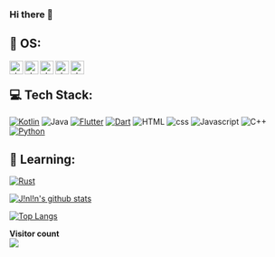 ### Hi there 👋

<!--
**5peak2me/5peak2me** is a ✨ _special_ ✨ repository because its `README.md` (this file) appears on your GitHub profile.

Here are some ideas to get you started:

- 🔭 I’m currently working on ...
- 🌱 I’m currently learning ...
- 👯 I’m looking to collaborate on ...
- 🤔 I’m looking for help with ...
- 💬 Ask me about ...
- 📫 How to reach me: ...
- 😄 Pronouns: ...
- ⚡ Fun fact: ...
-->

## 📱 OS:
<!--
![Windows](https://img.shields.io/badge/Windows-white?style=for-the-badge&logo=windows&logoColor=black)
![macOS](https://img.shields.io/badge/mac%20Os-white?style=for-the-badge&logo=apple&logoColor=black)
![Ubuntu](https://img.shields.io/badge/Ubuntu-white?style=for-the-badge&logo=ubuntu&logoColor=E95420)
![iOS](https://img.shields.io/badge/iOS-white?style=for-the-badge&logo=ios&logoColor=black)
![Android](https://img.shields.io/badge/Android-white?style=for-the-badge&logo=android&logoColor=3DDC84)
-->
<img align="left" alt="shashank | pub" width="24px" src="https://img.icons8.com/?size=100&id=TuXN3JNUBGOT&format=png&color=000000" />
<img align="left" alt="shashank | pub" width="24px" src="https://cdn.simpleicons.org/apple" />
<img align="left" alt="shashank | pub" width="24px" src="https://cdn.simpleicons.org/ubuntu/e95420" />
<img align="left" alt="shashank | pub" width="24px" src="https://cdn.simpleicons.org/ios" />
<img align="left" alt="shashank | pub" width="24px" src="https://cdn.simpleicons.org/android/3ddc84" />
<br />

## 💻 Tech Stack:
[![Kotlin](https://img.shields.io/badge/kotlin-%230095D5.svg?style=for-the-badge&logo=kotlin&logoColor=white)](https://kotlinlang.org)
![Java](https://img.shields.io/badge/java-%ED8B00.svg?style=for-the-badge&logo=openjdk&logoColor=white) 
[![Flutter](https://img.shields.io/badge/Flutter-02569B?style=for-the-badge&logo=flutter&logoColor=54C5F8)](https://flutter.dev)
[![Dart](https://img.shields.io/badge/Dart-0175C2?style=for-the-badge&logo=dart&logoColor=white)](https://dart.dev)
![HTML](https://img.shields.io/badge/HTML5-E34F26?style=for-the-badge&logo=html5&logoColor=white) 
![css](https://img.shields.io/badge/CSS3-1572B6?style=for-the-badge&logo=css3&logoColor=white) 
![Javascript](https://img.shields.io/badge/JavaScript-323330?style=for-the-badge&logo=javascript&logoColor=F7DF1E) 
![C++](https://img.shields.io/badge/C%2B%2B-00599C?style=for-the-badge&logo=c%2B%2B&logoColor=white)
[![Python](https://img.shields.io/badge/Python-3776AB?style=for-the-badge&logo=python&logoColor=white)](https://python.org)

## 🌱 Learning:
[![Rust](https://img.shields.io/badge/Rust-000000?style=for-the-badge&logo=rust&logoColor=white)](https://rust-lang.org)

[![J!nl!n's github stats](https://github-readme-stats.vercel.app/api?username=5peak2me)](https://github.com/5peak2me)

[![Top Langs](https://github-readme-stats.vercel.app/api/top-langs/?username=5peak2me&layout=compact)]((https://github-readme-stats.vercel.app/api/top-langs/?username=5peak2me&layout=compact))

<p align="left"> 
  <b>Visitor count</b><br>
  <img src="https://profile-counter.glitch.me/5peak2me/count.svg" />
</p>
